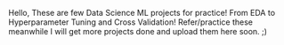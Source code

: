 Hello,
These are few Data Science ML projects for practice! From EDA to Hyperparameter Tuning and Cross Validation!
Refer/practice these meanwhile I will get more projects done and upload them here soon. ;)
